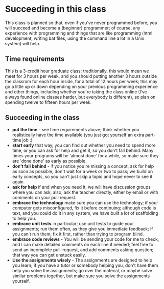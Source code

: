 Succeeding in this class
===

This class is planned so that, even if you've never programmed before, you will succeed and become a (beginner) programmer; of course, any experience with programming and things that are like programming (html development, writing bat files, using the command line a lot in a Unix system) will help.

## Time requirements

This is a 3-credit hour graduate class; traditionally, this would mean we meet for 3 hours per week, and you should putting another 3 hours outside the classrom for each hour inside, for a total of 12 hours per week; this may go a little up or down depending on your previous programming experience and other things, including whether you're taking the class online (I've always found online classes harder, but everybody is different), so plan on spending twelve to fifteen hours per week. 


## Succeeding in the class

+ **put the time** - see time requirements above; think whether you realistically have the time available (you just got yourself an extra part-time job :)
+ **start early** that way, you can find out whether you need to spend more time, or you can ask for help and get it, so you don't fall behind. Many times your programs will be 'almost done' for a while, so make sure they are 'done done' as early as possible.
+ **don't fall behind** - if you notice you're missing a concept, ask for help as soon as possible, don't wait for a week or two to pass; we build on early concepts, so you can't just skip a topic and hope never to see it again
+ **ask for help** if and when you need it, we will have discussion groups where you can ask; also, ask the teacher directly, either by email or with comments on your pull request.
+ **embrace the technology** make sure you can use the technology; if your computer gets misconfigured, fix it before continuing; although code is text, and you could do it in any system, we have built a lot of scaffolding to help you.
+ **embrace unit tests** in particular; use unit tests to guide your assignments; run them often, as they give you immediate feedback; if you can't run them, fix it first, rather than trying to program blind.
+ **embrace code reviews** - You will be sending your code for me to check, and I can make detailed comments on each line if needed; feel free to send an incomplete pull-request, and add comments asking question; that way you can get unstuck easily.
+ **Use the assignments wisely** - The assignments are designed to help you learn; if you have a tutor or somebody helping you, don't have them help you solve the assignments; go over the material, or maybe solve similar problems together, but make sure you solve the assignments yourself.


